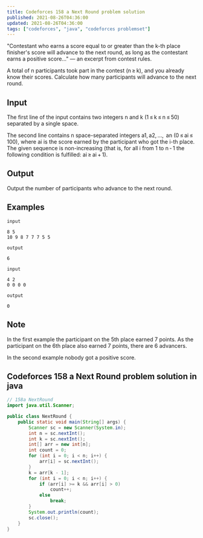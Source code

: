 ```yaml
---
title: Codeforces 158 a Next Round problem solution
published: 2021-08-26T04:36:00
updated: 2021-08-26T04:36:00
tags: ["codeforces", "java", "codeforces problemset"]
---
```

"Contestant who earns a score equal to or greater than the k-th 
place finisher's score will advance to the next round, as long as 
the contestant earns a positive score..." — an excerpt from 
contest rules.

A total of n participants took part in the contest (n ≥ k), and 
you already know their scores. Calculate how many participants 
will advance to the next round.

## Input
The first line of the input contains two integers n and k 
(1 ≤ k ≤ n ≤ 50) separated by a single space.

The second line contains n space-separated integers a1, a2, ...,
 an (0 ≤ ai ≤ 100), where ai is the score earned by the 
participant who got the i-th place. The given sequence is 
non-increasing (that is, for all i from 1 to n - 1 the following 
condition is fulfilled: ai ≥ ai + 1).

## Output
Output the number of participants who advance to the next round.

## Examples
```
input

8 5
10 9 8 7 7 7 5 5

output

6

input

4 2
0 0 0 0

output

0
```
## Note
In the first example the participant on the 5th place earned 7 
points. As the participant on the 6th place also earned 7 points, 
there are 6 advancers.

In the second example nobody got a positive score.

## Codeforces 158 a Next Round problem solution in java
```java
// 158a NextRound
import java.util.Scanner;

public class NextRound {
    public static void main(String[] args) {
        Scanner sc = new Scanner(System.in);
        int n = sc.nextInt();
        int k = sc.nextInt();
        int[] arr = new int[n];
        int count = 0;
        for (int i = 0; i < n; i++) {
            arr[i] = sc.nextInt();
        }
        k = arr[k - 1];
        for (int i = 0; i < n; i++) {
            if (arr[i] >= k && arr[i] > 0)
                count++;
            else
                break;
        }
        System.out.println(count);
        sc.close();
    }
}
```